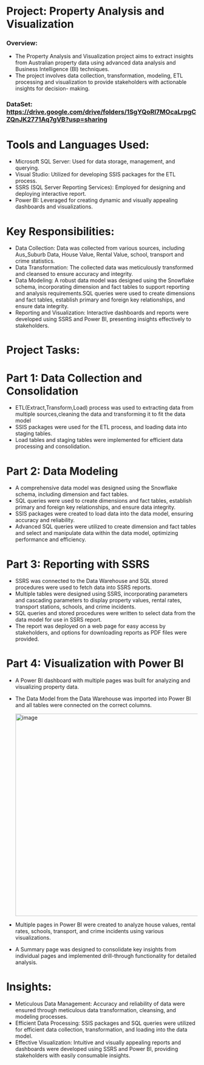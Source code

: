# Project: Property Analysis and Visualization
 ### Overview:
   * The Property Analysis and Visualization project aims to extract insights from Australian property data using advanced data analysis and Business Intelligence 
     (BI) techniques.
   * The project involves data collection, transformation, modeling, ETL processing and visualization to provide stakeholders with actionable insights for decision- 
     making.
  ### DataSet: https://drive.google.com/drive/folders/1SgYQoRI7MOcaLrpgCZQnJK2771Aq7gVB?usp=sharing 
# Tools and Languages Used:
   * Microsoft SQL Server: Used for data storage, management, and querying.
   * Visual Studio: Utilized for developing SSIS packages for the ETL process.
   * SSRS (SQL Server Reporting Services): Employed for designing and deploying interactive report.
   * Power BI: Leveraged for creating dynamic and visually appealing dashboards and visualizations.
  
# Key Responsibilities:
   * Data Collection: Data was collected from various sources, including Aus_Suburb Data, House Value, Rental Value, school, transport and crime statistics. 
   * Data Transformation: The collected data was meticulously transformed and cleansed to ensure accuracy and integrity.
   * Data Modeling: A robust data model was designed using the Snowflake schema, incorporating dimension and fact tables to support reporting and analysis 
     requirements.SQL queries were used to create dimensions and fact tables, establish primary and foreign key relationships, and ensure data integrity.
   * Reporting and Visualization: Interactive dashboards and reports were developed using SSRS and Power BI, presenting insights effectively to stakeholders.

# Project Tasks:
  # Part 1: Data Collection and Consolidation
  * ETL(Extract,Transform,Load) process was used to extracting data from multiple sources,cleaning the data and transforming it to fit the data model
  * SSIS packages were used for the ETL process, and loading data into staging tables.
  * Load tables and staging tables were implemented for efficient data processing and consolidation.
    
# Part 2: Data Modeling
  * A comprehensive data model was designed using the Snowflake schema, including dimension and fact tables.
  * SQL queries were used to create dimensions and fact tables, establish primary and foreign key relationships, and ensure data integrity.
  * SSIS packages were created to load data into the data model, ensuring accuracy and reliability.
  * Advanced SQL queries were utilized to create dimension and fact tables and select and manipulate data within the data model, optimizing performance and efficiency.
    
# Part 3: Reporting with SSRS
  * SSRS was connected to the Data Warehouse and SQL stored procedures were used to fetch data into SSRS reports.
  * Multiple tables were designed using SSRS, incorporating parameters and cascading parameters to display property values, rental rates, transport stations, schools, 
    and crime incidents.
  * SQL queries and stored procedures were written to select data from the data model for use in SSRS report.
  * The report was deployed on a web page for easy access by stakeholders, and options for downloading reports as PDF files were provided.
    
# Part 4: Visualization with Power BI
  * A Power BI dashboard with multiple pages was built for analyzing and visualizing property data.
  * The Data Model from the Data Warehouse was imported into Power BI and all tables were connected on the correct columns. 

    <img width="533" alt="image" src="https://github.com/NehaMawal/AUS_Property-Analysis/assets/163222343/b7980ee9-2b41-4ba0-b69e-a932d69202e7">
  * Multiple pages in Power BI were created to analyze house values, rental rates, schools, transport, and crime incidents using various visualizations.
  * A Summary page was designed to consolidate key insights from individual pages and implemented drill-through functionality for detailed analysis.

# Insights:
  * Meticulous Data Management: Accuracy and reliability of data were ensured through meticulous data transformation, cleansing, and modeling processes.
  * Efficient Data Processing: SSIS packages and SQL queries were utilized for efficient data collection, transformation, and loading into the data model.
  * Effective Visualization: Intuitive and visually appealing reports and dashboards were developed using SSRS and Power BI, providing stakeholders with easily 
    consumable insights.
